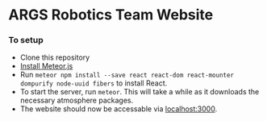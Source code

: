 # ARGS Robotics Team Website

### To setup
* Clone this repository
* [Install Meteor.js](https://www.meteor.com/install)
* Run `meteor npm install --save react react-dom react-mounter dompurify node-uuid fibers` to install React.
* To start the server, run `meteor`. This will take a while as it downloads the necessary atmosphere packages.
* The website should now be accessable via [localhost:3000](http://localhost:3000).
